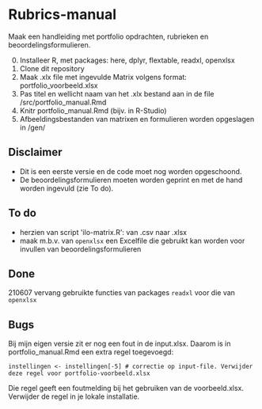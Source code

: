 # Rubrics-manual

Maak een handleiding met portfolio opdrachten, rubrieken en beoordelingsformulieren.

0. Installeer R, met packages: here, dplyr, flextable, readxl, openxlsx
1. Clone dit repository
2. Maak .xlx file met ingevulde Matrix volgens format: portfolio_voorbeeld.xlsx
3. Pas titel en wellicht naam van het .xlx bestand aan in de file /src/portfolio_manual.Rmd
4. Knitr portfolio_manual.Rmd (bijv. in R-Studio)
6. Afbeeldingsbestanden van matrixen en formulieren worden opgeslagen in /gen/


## Disclaimer

- Dit is een eerste versie en de code moet nog worden opgeschoond. 
- De beoordelingsformulieren moeten worden geprint en met de hand worden ingevuld (zie To do).

## To do 

- herzien van script 'ilo-matrix.R': van .csv naar .xlsx
- maak m.b.v. van `openxlsx` een Excelfile die gebruikt kan worden voor invullen van beoordelingsformulieren

## Done
210607 vervang gebruikte functies van packages `readxl` voor die van  `openxlsx`

## Bugs
Bij mijn eigen versie zit er nog een fout in de input.xlsx. Daarom is in portfolio_manual.Rmd een extra regel toegevoegd: 

`instellingen <- instellingen[-5] # correctie op input-file. Verwijder deze regel voor portfolio-voorbeeld.xlsx`

Die regel geeft een foutmelding bij het gebruiken van de voorbeeld.xlsx. Verwijder de regel in je lokale installatie. 

